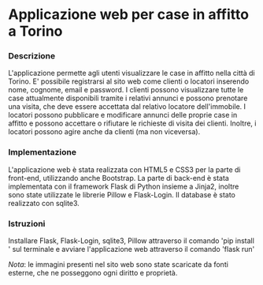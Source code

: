 # Applicazione web per case in affitto a Torino

### Descrizione 
L'applicazione permette agli utenti visualizzare le case in affitto nella città di Torino. E' possibile registrarsi al sito web come clienti o locatori inserendo nome, cognome, email e password. I clienti possono visualizzare tutte le case attualmente disponibili tramite i relativi annunci e possono prenotare una visita, che deve essere accettata dal relativo locatore dell'immobile.
I locatori possono pubblicare e modificare annunci delle proprie case in affitto e possono accettare o rifiutare le richieste di visita dei clienti. Inoltre, i locatori possono agire anche da clienti (ma non viceversa).
### Implementazione
L'applicazione web è stata realizzata con HTML5 e CSS3 per la parte di front-end, utilizzando anche Bootstrap. La parte di back-end è stata implementata con il framework Flask di Python insieme a Jinja2, inoltre sono state utilizzate le librerie Pillow e Flask-Login. Il database è stato realizzato con sqlite3.
### Istruzioni 
Installare Flask, Flask-Login, sqlite3, Pillow attraverso il comando 'pip install <nome libreria>' sul terminale e avviare l'applicazione web attraverso il comando 'flask run'

_Nota_: le immagini presenti nel sito web sono state scaricate da fonti esterne, che ne posseggono ogni diritto e proprietà.



